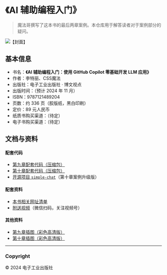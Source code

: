 # 《AI 辅助编程入门》

> 魔法哥撰写了这本书的最后两章案例。本仓库用于解答读者对于案例部分的疑问。

![【封面】](https://github.com/user-attachments/assets/fca14e48-4855-4a29-aedd-89130c2b84ec)

## 基本信息

* 书名：**《AI 辅助编程入门：使用 GitHub Copilot 零基础开发 LLM 应用》**
* 作者：李特丽、CSS魔法
* 出版社：电子工业出版社 · 博文视点
* 出版时间：（预计 2024 年 11 月）
* ISBN：9787121489204
* 页数：约 336 页（胶版纸，黑白印刷）
* 定价：89 元人民币
* 纸质书购买渠道：（待定）
* 电子书购买渠道：（待定）



## 文档与资料 <a name="doc">&nbsp;</a>

#### 配套代码

<!-- * [本书配套代码仓库](https://github.com/liteli1987gmail/ai-assisdant-book) -->

* [第九章配套代码（压缩包）](https://github.com/cssmagic/AI-Assisted-LLM-Dev-Book/releases/download/1.0.0/case-1.code.zip)
* [第十章配套代码（压缩包）](https://github.com/cssmagic/AI-Assisted-LLM-Dev-Book/releases/download/1.0.0/case-2.code.zip)
* [开源项目 `simple-chat`](https://github.com/cssmagic/simple-chat)（第十章案例升级版）

#### 配套资料

* [本书相关网址清单](https://github.com/cssmagic/AI-Assisted-LLM-Dev-Book/issues/2)
* [附送视频](https://cmcm.link/channel)（微信扫码，关注视频号）

#### 其他资料

* [第九章插图（彩色高清版）](./figures/chapter-09)
* [第十章插图（彩色高清版）](./figures/chapter-10)


<!--

## 读者交流 <a name="feedback">&nbsp;</a>

* 关于本书案例部分的疑问、讨论、反馈，[请发 issue](https://github.com/cssmagic/AI-Assisted-LLM-Dev-Book/issues/new)。

* 本书的官方读者群：（微信扫码后，发送 `48920` 进群）

	![QR](https://github.com/user-attachments/assets/ee3fd40a-2450-437b-b55a-8e2e360c1b0f)

-->

***

### Copyright

© 2024 电子工业出版社
